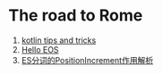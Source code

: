 # The road to Rome

1. [kotlin tips and tricks](kotlin-tips-and-tricks.md)
1. [Hello EOS](hello-eos.md)
1. [ES分词的PositionIncrement作用解析](ES-analysis-positionincrement.md)
